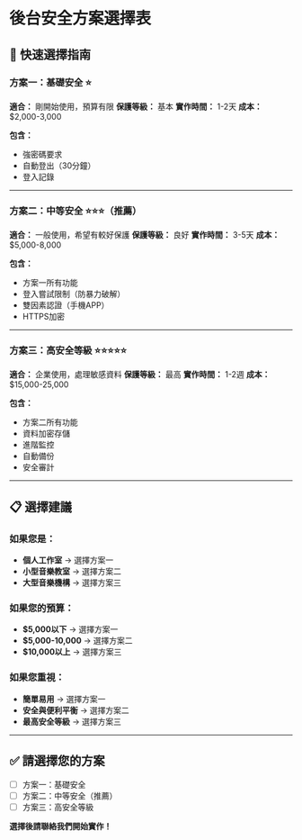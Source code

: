 # 後台安全方案選擇表

## 🎯 快速選擇指南

### 方案一：基礎安全 ⭐
**適合：** 剛開始使用，預算有限
**保護等級：** 基本
**實作時間：** 1-2天
**成本：** $2,000-3,000

**包含：**
- 強密碼要求
- 自動登出（30分鐘）
- 登入記錄

---

### 方案二：中等安全 ⭐⭐⭐（推薦）
**適合：** 一般使用，希望有較好保護
**保護等級：** 良好
**實作時間：** 3-5天
**成本：** $5,000-8,000

**包含：**
- 方案一所有功能
- 登入嘗試限制（防暴力破解）
- 雙因素認證（手機APP）
- HTTPS加密

---

### 方案三：高安全等級 ⭐⭐⭐⭐⭐
**適合：** 企業使用，處理敏感資料
**保護等級：** 最高
**實作時間：** 1-2週
**成本：** $15,000-25,000

**包含：**
- 方案二所有功能
- 資料加密存儲
- 進階監控
- 自動備份
- 安全審計

---

## 📋 選擇建議

### 如果您是：
- **個人工作室** → 選擇方案一
- **小型音樂教室** → 選擇方案二
- **大型音樂機構** → 選擇方案三

### 如果您的預算：
- **$5,000以下** → 選擇方案一
- **$5,000-10,000** → 選擇方案二
- **$10,000以上** → 選擇方案三

### 如果您重視：
- **簡單易用** → 選擇方案一
- **安全與便利平衡** → 選擇方案二
- **最高安全等級** → 選擇方案三

---

## ✅ 請選擇您的方案

- [ ] 方案一：基礎安全
- [ ] 方案二：中等安全（推薦）
- [ ] 方案三：高安全等級

**選擇後請聯絡我們開始實作！**
